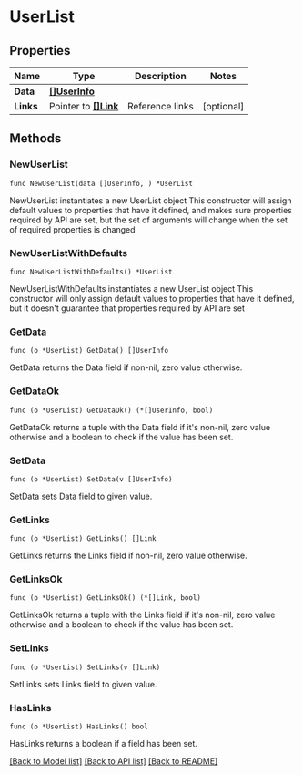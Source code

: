# UserList

## Properties

Name | Type | Description | Notes
------------ | ------------- | ------------- | -------------
**Data** | [**[]UserInfo**](UserInfo.md) |  | 
**Links** | Pointer to [**[]Link**](Link.md) | Reference links | [optional] 

## Methods

### NewUserList

`func NewUserList(data []UserInfo, ) *UserList`

NewUserList instantiates a new UserList object
This constructor will assign default values to properties that have it defined,
and makes sure properties required by API are set, but the set of arguments
will change when the set of required properties is changed

### NewUserListWithDefaults

`func NewUserListWithDefaults() *UserList`

NewUserListWithDefaults instantiates a new UserList object
This constructor will only assign default values to properties that have it defined,
but it doesn't guarantee that properties required by API are set

### GetData

`func (o *UserList) GetData() []UserInfo`

GetData returns the Data field if non-nil, zero value otherwise.

### GetDataOk

`func (o *UserList) GetDataOk() (*[]UserInfo, bool)`

GetDataOk returns a tuple with the Data field if it's non-nil, zero value otherwise
and a boolean to check if the value has been set.

### SetData

`func (o *UserList) SetData(v []UserInfo)`

SetData sets Data field to given value.


### GetLinks

`func (o *UserList) GetLinks() []Link`

GetLinks returns the Links field if non-nil, zero value otherwise.

### GetLinksOk

`func (o *UserList) GetLinksOk() (*[]Link, bool)`

GetLinksOk returns a tuple with the Links field if it's non-nil, zero value otherwise
and a boolean to check if the value has been set.

### SetLinks

`func (o *UserList) SetLinks(v []Link)`

SetLinks sets Links field to given value.

### HasLinks

`func (o *UserList) HasLinks() bool`

HasLinks returns a boolean if a field has been set.


[[Back to Model list]](../README.md#documentation-for-models) [[Back to API list]](../README.md#documentation-for-api-endpoints) [[Back to README]](../README.md)


